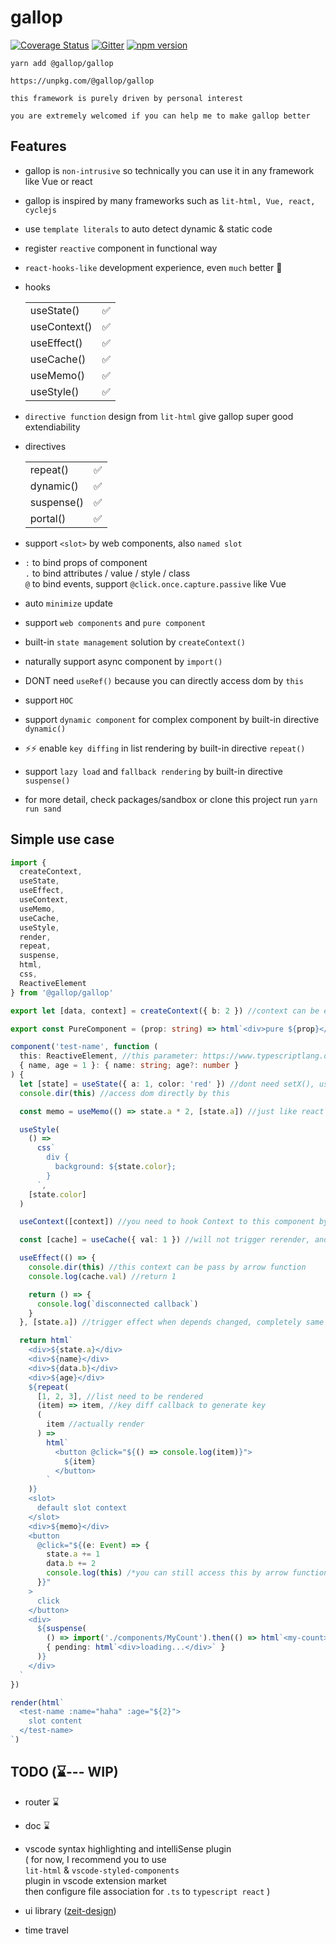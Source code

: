# gallop

[![Coverage Status](https://coveralls.io/repos/github/tarnishablec/gallop/badge.svg?branch=master)](https://coveralls.io/github/tarnishablec/gallop?branch=master)
[![Gitter](https://badges.gitter.im/gallopweb/community.svg)](https://gitter.im/gallopweb/community?utm_source=badge&utm_medium=badge&utm_campaign=pr-badge)
[![npm version](https://badge.fury.io/js/%40gallop%2Fgallop.svg)](https://badge.fury.io/js/%40gallop%2Fgallop)

    yarn add @gallop/gallop

    https://unpkg.com/@gallop/gallop

    this framework is purely driven by personal interest

    you are extremely welcomed if you can help me to make gallop better

## Features

- gallop is `non-intrusive` so technically you can use it in any framework like Vue or react

- gallop is inspired by many frameworks such as `lit-html, Vue, react, cyclejs`

- use `template literals` to auto detect dynamic & static code

- register `reactive` component in functional way

- `react-hooks-like` development experience, even `much` better 🌝

- hooks

  |              |     |
  | ------------ | --- |
  | useState()   | ✅  |
  | useContext() | ✅  |
  | useEffect()  | ✅  |
  | useCache()   | ✅  |
  | useMemo()    | ✅  |
  | useStyle()   | ✅  |

- `directive function` design from `lit-html` give gallop super good extendiability

- directives

  |             |     |
  | ----------- | --- |
  | repeat()    | ✅  |
  | dynamic()   | ✅  |
  | suspense()  | ✅  |
  | portal()    | ✅  |

- support `<slot>` by web components, also `named slot`

- `:` to bind props of component  
  `.` to bind attributes / value / style / class  
  `@` to bind events, support `@click.once.capture.passive` like Vue

- auto `minimize` update

- support `web components` and `pure component`

- built-in `state management` solution by `createContext()`

- naturally support async component by `import()`

- DONT need `useRef()` because you can directly access dom by `this`

- support `HOC`

- support `dynamic component` for complex component by built-in directive `dynamic()`

- ⚡⚡ enable `key diffing` in list rendering by built-in directive `repeat()`

- support `lazy load` and `fallback rendering` by built-in directive `suspense()`

- for more detail, check packages/sandbox or clone this project run `yarn run sand`

## Simple use case

```typescript
import {
  createContext,
  useState,
  useEffect,
  useContext,
  useMemo,
  useCache,
  useStyle,
  render,
  repeat,
  suspense,
  html,
  css,
  ReactiveElement
} from '@gallop/gallop'

export let [data, context] = createContext({ b: 2 }) //context can be exported to another component

export const PureComponent = (prop: string) => html`<div>pure ${prop}</div>` //pure component with no any lifecycle

component('test-name', function (
  this: ReactiveElement, //this parameter: https://www.typescriptlang.org/docs/handbook/functions.html
  { name, age = 1 }: { name: string; age?: number }
) {
  let [state] = useState({ a: 1, color: 'red' }) //dont need setX(), useState() return a proxy, and auto trigger rerender, ⚠ you can only use useState() once in a component declaration
  console.dir(this) //access dom directly by this

  const memo = useMemo(() => state.a * 2, [state.a]) //just like react useMemo()

  useStyle(
    () =>
      css`
        div {
          background: ${state.color};
        }
      `,
    [state.color]
  )

  useContext([context]) //you need to hook Context to this component by useContext()

  const [cache] = useCache({ val: 1 }) //will not trigger rerender, and only execute once, ⚠⚠you can not access dom in cache

  useEffect(() => {
    console.dir(this) //this context can be pass by arrow function
    console.log(cache.val) //return 1

    return () => {
      console.log(`disconnected callback`)
    }
  }, [state.a]) //trigger effect when depends changed, completely same as react useEffect()

  return html`
    <div>${state.a}</div>
    <div>${name}</div>
    <div>${data.b}</div>
    <div>${age}</div>
    ${repeat(
      [1, 2, 3], //list need to be rendered
      (item) => item, //key diff callback to generate key
      (
        item //actually render
      ) =>
        html`
          <button @click="${() => console.log(item)}">
            ${item}
          </button>
        `
    )}
    <slot>
      default slot context
    </slot>
    <div>${memo}</div>
    <button
      @click="${(e: Event) => {
        state.a += 1
        data.b += 2
        console.log(this) /*you can still access this by arrow function in event*/
      }}"
    >
      click
    </button>
    <div>
      ${suspense(
        () => import('./components/MyCount').then(() => html`<my-count></my-count>`),
        { pending: html`<div>loading...</div>` }
      )}
    </div>
  `
})

render(html`
  <test-name :name="haha" :age="${2}">
    slot content
  </test-name>
`)
```

## TODO (⌛--- WIP)

- router ⌛

- doc ⌛

- vscode syntax highlighting and intelliSense plugin  
  ( for now, I recommend you to use <br>
  `lit-html` & `vscode-styled-components`<br>
  plugin in vscode extension market <br>
  then configure file association for `.ts` to `typescript react` )

- ui library ([zeit-design](https://zeit-style.now.sh/))

- time travel

